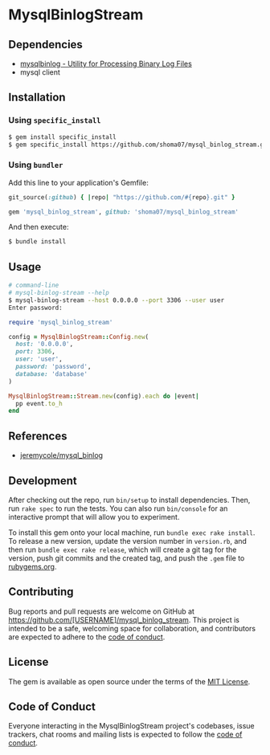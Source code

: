 # MysqlBinlogStream

## Dependencies

- [mysqlbinlog - Utility for Processing Binary Log Files](https://dev.mysql.com/doc/refman/8.0/en/mysqlbinlog.html)
- mysql client

## Installation

### Using `specific_install`

```sh
$ gem install specific_install
$ gem specific_install https://github.com/shoma07/mysql_binlog_stream.git
```

### Using `bundler`

Add this line to your application's Gemfile:

```ruby
git_source(:github) { |repo| "https://github.com/#{repo}.git" }

gem 'mysql_binlog_stream', github: 'shoma07/mysql_binlog_stream'
```

And then execute:

```sh
$ bundle install
```

## Usage

```sh
# command-line
# mysql-binlog-stream --help
$ mysql-binlog-stream --host 0.0.0.0 --port 3306 --user user
Enter password:
```

```ruby
require 'mysql_binlog_stream'

config = MysqlBinlogStream::Config.new(
  host: '0.0.0.0',
  port: 3306,
  user: 'user',
  password: 'password',
  database: 'database'
)

MysqlBinlogStream::Stream.new(config).each do |event|
  pp event.to_h
end
```

## References

- [jeremycole/mysql_binlog](https://github.com/jeremycole/mysql_binlog)

## Development

After checking out the repo, run `bin/setup` to install dependencies. Then, run `rake spec` to run the tests. You can also run `bin/console` for an interactive prompt that will allow you to experiment.

To install this gem onto your local machine, run `bundle exec rake install`. To release a new version, update the version number in `version.rb`, and then run `bundle exec rake release`, which will create a git tag for the version, push git commits and the created tag, and push the `.gem` file to [rubygems.org](https://rubygems.org).

## Contributing

Bug reports and pull requests are welcome on GitHub at https://github.com/[USERNAME]/mysql_binlog_stream. This project is intended to be a safe, welcoming space for collaboration, and contributors are expected to adhere to the [code of conduct](https://github.com/shoma07/mysql_binlog_stream/blob/main/CODE_OF_CONDUCT.md).

## License

The gem is available as open source under the terms of the [MIT License](https://opensource.org/licenses/MIT).

## Code of Conduct

Everyone interacting in the MysqlBinlogStream project's codebases, issue trackers, chat rooms and mailing lists is expected to follow the [code of conduct](https://github.com/shoma07/mysql_binlog_stream/blob/main/CODE_OF_CONDUCT.md).
